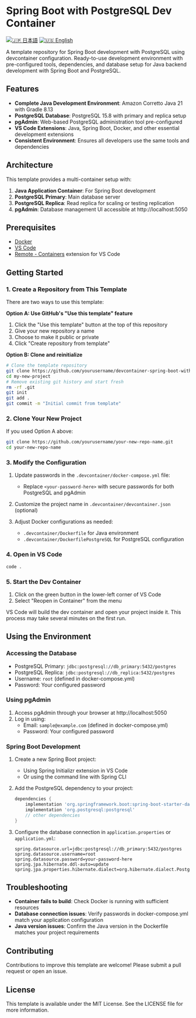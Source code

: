 # Spring Boot with PostgreSQL Dev Container

[![🇯🇵 日本語](https://img.shields.io/badge/%F0%9F%87%AF%F0%9F%87%B5-日本語-white)](./README.ja.md) [![🇺🇸 English](https://img.shields.io/badge/%F0%9F%87%BA%F0%9F%87%B8-English-white)](./README.md)

A template repository for Spring Boot development with PostgreSQL using devcontainer configuration. Ready-to-use development environment with pre-configured tools, dependencies, and database setup for Java backend development with Spring Boot and PostgreSQL.

## Features

- **Complete Java Development Environment**: Amazon Corretto Java 21 with Gradle 8.13
- **PostgreSQL Database**: PostgreSQL 15.8 with primary and replica setup
- **pgAdmin**: Web-based PostgreSQL administration tool pre-configured
- **VS Code Extensions**: Java, Spring Boot, Docker, and other essential development extensions
- **Consistent Environment**: Ensures all developers use the same tools and dependencies

## Architecture

This template provides a multi-container setup with:

1. **Java Application Container**: For Spring Boot development
2. **PostgreSQL Primary**: Main database server
3. **PostgreSQL Replica**: Read replica for scaling or testing replication
4. **pgAdmin**: Database management UI accessible at http://localhost:5050

## Prerequisites

- [Docker](https://www.docker.com/products/docker-desktop/)
- [VS Code](https://code.visualstudio.com/)
- [Remote - Containers](https://marketplace.visualstudio.com/items?itemName=ms-vscode-remote.remote-containers) extension for VS Code

## Getting Started

### 1. Create a Repository from This Template

There are two ways to use this template:

**Option A: Use GitHub's "Use this template" feature**
1. Click the "Use this template" button at the top of this repository
2. Give your new repository a name
3. Choose to make it public or private
4. Click "Create repository from template"

**Option B: Clone and reinitialize**
```bash
# Clone the template repository
git clone https://github.com/yourusername/devcontainer-spring-boot-with-postgresql.git my-new-project
cd my-new-project
# Remove existing git history and start fresh
rm -rf .git
git init
git add .
git commit -m "Initial commit from template"
```

### 2. Clone Your New Project

If you used Option A above:
```bash
git clone https://github.com/yourusername/your-new-repo-name.git
cd your-new-repo-name
```

### 3. Modify the Configuration

1. Update passwords in the `.devcontainer/docker-compose.yml` file:
   - Replace `<your-password-here>` with secure passwords for both PostgreSQL and pgAdmin

2. Customize the project name in `.devcontainer/devcontainer.json` (optional)

3. Adjust Docker configurations as needed:
   - `.devcontainer/Dockerfile` for Java environment
   - `.devcontainer/DockerfilePostgreSQL` for PostgreSQL configuration

### 4. Open in VS Code

```bash
code .
```

### 5. Start the Dev Container

1. Click on the green button in the lower-left corner of VS Code
2. Select "Reopen in Container" from the menu

VS Code will build the dev container and open your project inside it. This process may take several minutes on the first run.

## Using the Environment

### Accessing the Database

- PostgreSQL Primary: `jdbc:postgresql://db_primary:5432/postgres`
- PostgreSQL Replica: `jdbc:postgresql://db_replica:5432/postgres`
- Username: `root` (defined in docker-compose.yml)
- Password: Your configured password

### Using pgAdmin

1. Access pgAdmin through your browser at http://localhost:5050
2. Log in using:
   - Email: `sample@example.com` (defined in docker-compose.yml)
   - Password: Your configured password

### Spring Boot Development

1. Create a new Spring Boot project:
   - Using Spring Initializr extension in VS Code
   - Or using the command line with Spring CLI
   
2. Add the PostgreSQL dependency to your project:
   ```gradle
   dependencies {
       implementation 'org.springframework.boot:spring-boot-starter-data-jpa'
       implementation 'org.postgresql:postgresql'
       // other dependencies
   }
   ```

3. Configure the database connection in `application.properties` or `application.yml`:
   ```properties
   spring.datasource.url=jdbc:postgresql://db_primary:5432/postgres
   spring.datasource.username=root
   spring.datasource.password=your-password-here
   spring.jpa.hibernate.ddl-auto=update
   spring.jpa.properties.hibernate.dialect=org.hibernate.dialect.PostgreSQLDialect
   ```

## Troubleshooting

- **Container fails to build**: Check Docker is running with sufficient resources
- **Database connection issues**: Verify passwords in docker-compose.yml match your application configuration
- **Java version issues**: Confirm the Java version in the Dockerfile matches your project requirements

## Contributing

Contributions to improve this template are welcome! Please submit a pull request or open an issue.

## License

This template is available under the MIT License. See the LICENSE file for more information.
